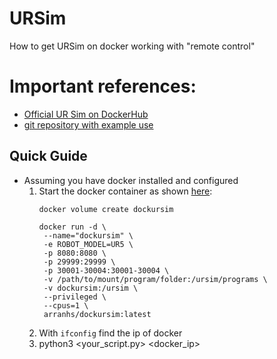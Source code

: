 # URSim
How to get URSim on docker working with "remote control"


# Important references:
* [Official UR Sim on DockerHub](https://hub.docker.com/r/universalrobots/ursim_e-series)
* [git repository with example use](https://github.com/ahobsonsayers/DockURSim)

## Quick Guide
* Assuming you have docker installed and configured
  1. Start the docker container as shown [here](https://github.com/ahobsonsayers/DockURSim#example-usage):
     ```
     docker volume create dockursim
     
     docker run -d \
      --name="dockursim" \
      -e ROBOT_MODEL=UR5 \
      -p 8080:8080 \
      -p 29999:29999 \
      -p 30001-30004:30001-30004 \
      -v /path/to/mount/program/folder:/ursim/programs \
      -v dockursim:/ursim \
      --privileged \
      --cpus=1 \
      arranhs/dockursim:latest
     ```
  2. With `ifconfig` find the ip of docker
  3. python3 <your_script.py> <docker_ip>
